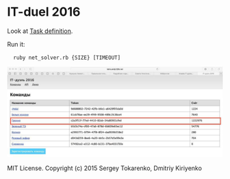 # IT-duel 2016

Look at [Task definition](http://tetro.andy128k.net/).

Run it:
```console
  ruby net_solver.rb {SIZE} [TIMEOUT]
```

![](epic_win.jpg)

MIT License. Copyright (c) 2015 Sergey Tokarenko, Dmitriy Kiriyenko
